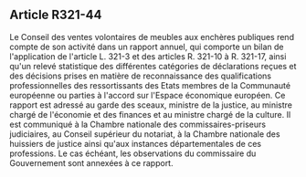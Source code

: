 Article R321-44
----
Le Conseil des ventes volontaires de meubles aux enchères publiques rend compte
de son activité dans un rapport annuel, qui comporte un bilan de l'application
de l'article L. 321-3 et des articles R. 321-10 à R. 321-17, ainsi qu'un relevé
statistique des différentes catégories de déclarations reçues et des décisions
prises en matière de reconnaissance des qualifications professionnelles des
ressortissants des Etats membres de la Communauté européenne ou parties à
l'accord sur l'Espace économique européen. Ce rapport est adressé au garde des
sceaux, ministre de la justice, au ministre chargé de l'économie et des finances
et au ministre chargé de la culture. Il est communiqué à la Chambre nationale
des commissaires-priseurs judiciaires, au Conseil supérieur du notariat, à la
Chambre nationale des huissiers de justice ainsi qu'aux instances
départementales de ces professions. Le cas échéant, les observations du
commissaire du Gouvernement sont annexées à ce rapport.
